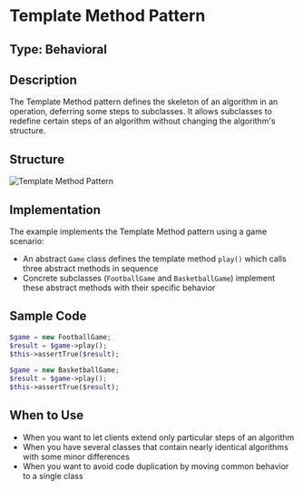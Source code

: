 # Template Method Pattern

## Type: Behavioral

## Description
The Template Method pattern defines the skeleton of an algorithm in an operation, deferring some steps to subclasses. It allows subclasses to redefine certain steps of an algorithm without changing the algorithm's structure.

## Structure
![Template Method Pattern](https://github.com/olegre/DesignPatterns/blob/master/~images/TemplateMethod.png)

## Implementation
The example implements the Template Method pattern using a game scenario:
- An abstract `Game` class defines the template method `play()` which calls three abstract methods in sequence
- Concrete subclasses (`FootballGame` and `BasketballGame`) implement these abstract methods with their specific behavior

## Sample Code

```php
$game = new FootballGame;
$result = $game->play();
$this->assertTrue($result);

$game = new BasketballGame;
$result = $game->play();
$this->assertTrue($result);
```

## When to Use
- When you want to let clients extend only particular steps of an algorithm
- When you have several classes that contain nearly identical algorithms with some minor differences
- When you want to avoid code duplication by moving common behavior to a single class
